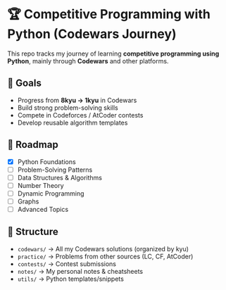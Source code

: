 # 🏆 Competitive Programming with Python (Codewars Journey)

This repo tracks my journey of learning **competitive programming using Python**, mainly through **Codewars** and other platforms.

## 🎯 Goals
- Progress from **8kyu → 1kyu** in Codewars
- Build strong problem-solving skills
- Compete in Codeforces / AtCoder contests
- Develop reusable algorithm templates

## 📅 Roadmap
- [x] Python Foundations
- [ ] Problem-Solving Patterns
- [ ] Data Structures & Algorithms
- [ ] Number Theory
- [ ] Dynamic Programming
- [ ] Graphs
- [ ] Advanced Topics

## 📂 Structure
- `codewars/` → All my Codewars solutions (organized by kyu)
- `practice/` → Problems from other sources (LC, CF, AtCoder)
- `contests/` → Contest submissions
- `notes/` → My personal notes & cheatsheets
- `utils/` → Python templates/snippets
